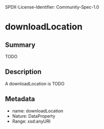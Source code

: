SPDX-License-Identifier: Community-Spec-1.0

# downloadLocation

## Summary

TODO

## Description

A downloadLocation is TODO

## Metadata

- name: downloadLocation
- Nature: DataProperty
- Range: xsd:anyURI

